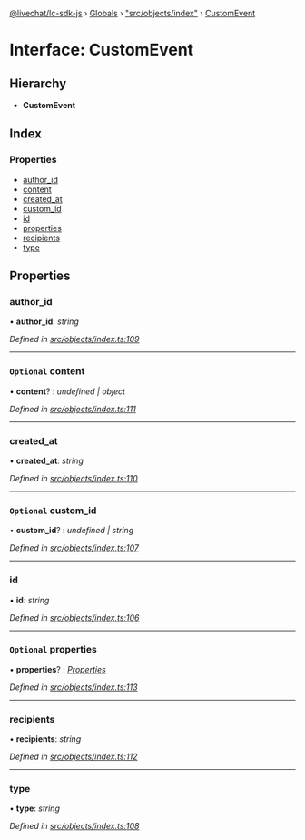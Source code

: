 [@livechat/lc-sdk-js](../README.md) › [Globals](../globals.md) › ["src/objects/index"](../modules/_src_objects_index_.md) › [CustomEvent](_src_objects_index_.customevent.md)

# Interface: CustomEvent

## Hierarchy

* **CustomEvent**

## Index

### Properties

* [author_id](_src_objects_index_.customevent.md#author_id)
* [content](_src_objects_index_.customevent.md#optional-content)
* [created_at](_src_objects_index_.customevent.md#created_at)
* [custom_id](_src_objects_index_.customevent.md#optional-custom_id)
* [id](_src_objects_index_.customevent.md#id)
* [properties](_src_objects_index_.customevent.md#optional-properties)
* [recipients](_src_objects_index_.customevent.md#recipients)
* [type](_src_objects_index_.customevent.md#type)

## Properties

###  author_id

• **author_id**: *string*

*Defined in [src/objects/index.ts:109](https://github.com/livechat/lc-sdk-js/blob/aff69b2/src/objects/index.ts#L109)*

___

### `Optional` content

• **content**? : *undefined | object*

*Defined in [src/objects/index.ts:111](https://github.com/livechat/lc-sdk-js/blob/aff69b2/src/objects/index.ts#L111)*

___

###  created_at

• **created_at**: *string*

*Defined in [src/objects/index.ts:110](https://github.com/livechat/lc-sdk-js/blob/aff69b2/src/objects/index.ts#L110)*

___

### `Optional` custom_id

• **custom_id**? : *undefined | string*

*Defined in [src/objects/index.ts:107](https://github.com/livechat/lc-sdk-js/blob/aff69b2/src/objects/index.ts#L107)*

___

###  id

• **id**: *string*

*Defined in [src/objects/index.ts:106](https://github.com/livechat/lc-sdk-js/blob/aff69b2/src/objects/index.ts#L106)*

___

### `Optional` properties

• **properties**? : *[Properties](_src_objects_index_.properties.md)*

*Defined in [src/objects/index.ts:113](https://github.com/livechat/lc-sdk-js/blob/aff69b2/src/objects/index.ts#L113)*

___

###  recipients

• **recipients**: *string*

*Defined in [src/objects/index.ts:112](https://github.com/livechat/lc-sdk-js/blob/aff69b2/src/objects/index.ts#L112)*

___

###  type

• **type**: *string*

*Defined in [src/objects/index.ts:108](https://github.com/livechat/lc-sdk-js/blob/aff69b2/src/objects/index.ts#L108)*
